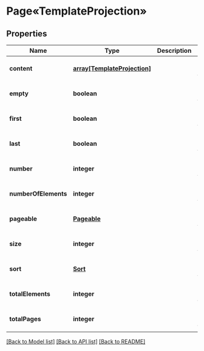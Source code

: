 # Page«TemplateProjection»

## Properties
Name | Type | Description | Notes
------------ | ------------- | ------------- | -------------
**content** | [**array[TemplateProjection]**](TemplateProjection.md) |  | [optional] [default to null]
**empty** | **boolean** |  | [optional] [default to null]
**first** | **boolean** |  | [optional] [default to null]
**last** | **boolean** |  | [optional] [default to null]
**number** | **integer** |  | [optional] [default to null]
**numberOfElements** | **integer** |  | [optional] [default to null]
**pageable** | [**Pageable**](Pageable.md) |  | [optional] [default to null]
**size** | **integer** |  | [optional] [default to null]
**sort** | [**Sort**](Sort.md) |  | [optional] [default to null]
**totalElements** | **integer** |  | [optional] [default to null]
**totalPages** | **integer** |  | [optional] [default to null]

[[Back to Model list]](../README.md#documentation-for-models) [[Back to API list]](../README.md#documentation-for-api-endpoints) [[Back to README]](../README.md)


